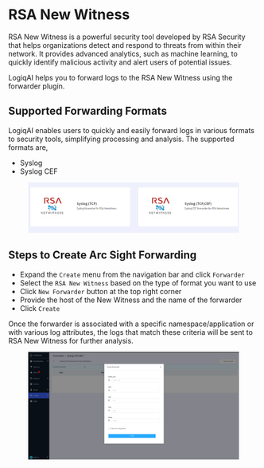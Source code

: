 # RSA New Witness

RSA New Witness is a powerful security tool developed by RSA Security that helps organizations detect and respond to threats from within their network. It provides advanced analytics, such as machine learning, to quickly identify malicious activity and alert users of potential issues.&#x20;

LogiqAI helps you to forward logs to the RSA New Witness using the forwarder plugin.

## Supported Forwarding Formats

LogiqAI enables users to quickly and easily forward logs in various formats to security tools, simplifying processing and analysis. The supported formats are,

* Syslog
* Syslog CEF

<figure><img src="../.gitbook/assets/Screenshot from 2023-01-03 14-36-23.png" alt=""><figcaption></figcaption></figure>

## Steps to Create Arc Sight Forwarding

* Expand the `Create` menu from the navigation bar and click `Forwarder`&#x20;
* Select the `RSA New Witness` based on the type of format you want to use
* Click `New Forwarder` button at the top right corner
* Provide the host of the New Witness and the name of the forwarder
* Click `Create`

Once the forwarder is associated with a specific namespace/application or with various log attributes, the logs that match these criteria will be sent to RSA New Witness for further analysis.

<figure><img src="../.gitbook/assets/Screenshot from 2023-01-03 14-36-08.png" alt=""><figcaption></figcaption></figure>

